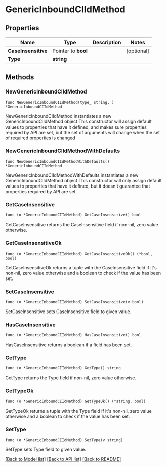 # GenericInboundCIIdMethod

## Properties

Name | Type | Description | Notes
------------ | ------------- | ------------- | -------------
**CaseInsensitive** | Pointer to **bool** |  | [optional] 
**Type** | **string** |  | 

## Methods

### NewGenericInboundCIIdMethod

`func NewGenericInboundCIIdMethod(type_ string, ) *GenericInboundCIIdMethod`

NewGenericInboundCIIdMethod instantiates a new GenericInboundCIIdMethod object
This constructor will assign default values to properties that have it defined,
and makes sure properties required by API are set, but the set of arguments
will change when the set of required properties is changed

### NewGenericInboundCIIdMethodWithDefaults

`func NewGenericInboundCIIdMethodWithDefaults() *GenericInboundCIIdMethod`

NewGenericInboundCIIdMethodWithDefaults instantiates a new GenericInboundCIIdMethod object
This constructor will only assign default values to properties that have it defined,
but it doesn't guarantee that properties required by API are set

### GetCaseInsensitive

`func (o *GenericInboundCIIdMethod) GetCaseInsensitive() bool`

GetCaseInsensitive returns the CaseInsensitive field if non-nil, zero value otherwise.

### GetCaseInsensitiveOk

`func (o *GenericInboundCIIdMethod) GetCaseInsensitiveOk() (*bool, bool)`

GetCaseInsensitiveOk returns a tuple with the CaseInsensitive field if it's non-nil, zero value otherwise
and a boolean to check if the value has been set.

### SetCaseInsensitive

`func (o *GenericInboundCIIdMethod) SetCaseInsensitive(v bool)`

SetCaseInsensitive sets CaseInsensitive field to given value.

### HasCaseInsensitive

`func (o *GenericInboundCIIdMethod) HasCaseInsensitive() bool`

HasCaseInsensitive returns a boolean if a field has been set.

### GetType

`func (o *GenericInboundCIIdMethod) GetType() string`

GetType returns the Type field if non-nil, zero value otherwise.

### GetTypeOk

`func (o *GenericInboundCIIdMethod) GetTypeOk() (*string, bool)`

GetTypeOk returns a tuple with the Type field if it's non-nil, zero value otherwise
and a boolean to check if the value has been set.

### SetType

`func (o *GenericInboundCIIdMethod) SetType(v string)`

SetType sets Type field to given value.



[[Back to Model list]](../README.md#documentation-for-models) [[Back to API list]](../README.md#documentation-for-api-endpoints) [[Back to README]](../README.md)


